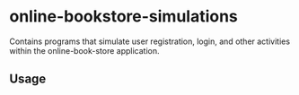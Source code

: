 # online-bookstore-simulations
Contains programs that simulate user registration, login, and other activities within the online-book-store application. 

## Usage
